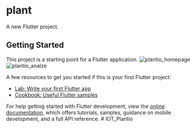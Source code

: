# plant

A new Flutter project.

## Getting Started

This project is a starting point for a Flutter application.
![plantio_homepage](https://github.com/JeromeRufus/IOT_Plantio/assets/105622974/46d0fd43-4a24-4ea5-b7da-2a739843cb46)
![plantio_analze](https://github.com/JeromeRufus/IOT_Plantio/assets/105622974/39cc8c15-32bb-4849-8811-8b33f8b6c7cf)

A few resources to get you started if this is your first Flutter project:


- [Lab: Write your first Flutter app](https://docs.flutter.dev/get-started/codelab)
- [Cookbook: Useful Flutter samples](https://docs.flutter.dev/cookbook)
  




For help getting started with Flutter development, view the
[online documentation](https://docs.flutter.dev/), which offers tutorials,
samples, guidance on mobile development, and a full API reference.
#   I O T _ P l a n t i o 
 
 
